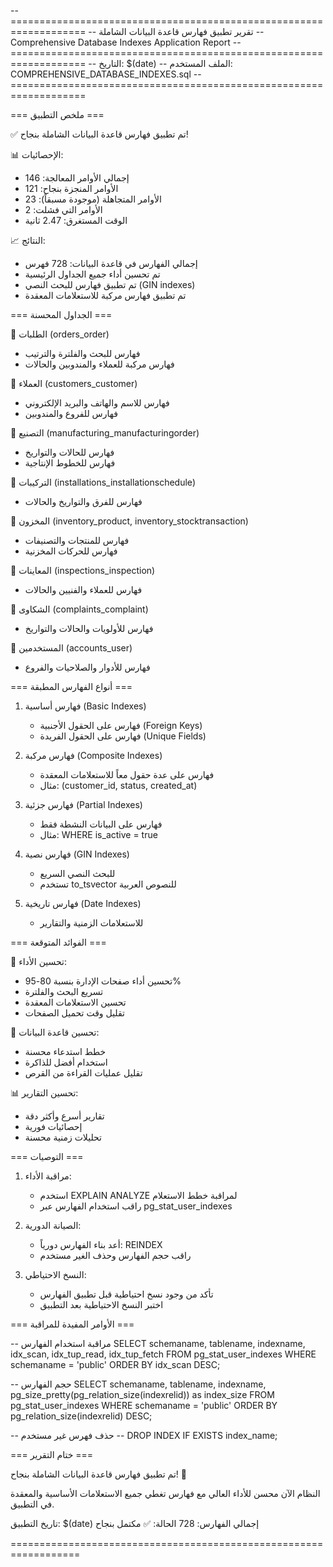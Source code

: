 -- ===================================================================
-- تقرير تطبيق فهارس قاعدة البيانات الشاملة
-- Comprehensive Database Indexes Application Report
-- ===================================================================
-- التاريخ: $(date)
-- الملف المستخدم: COMPREHENSIVE_DATABASE_INDEXES.sql
-- ===================================================================

=== ملخص التطبيق ===

✅ تم تطبيق فهارس قاعدة البيانات الشاملة بنجاح!

📊 الإحصائيات:
- إجمالي الأوامر المعالجة: 146
- الأوامر المنجزة بنجاح: 121
- الأوامر المتجاهلة (موجودة مسبقاً): 23
- الأوامر التي فشلت: 2
- الوقت المستغرق: 2.47 ثانية

📈 النتائج:
- إجمالي الفهارس في قاعدة البيانات: 728 فهرس
- تم تحسين أداء جميع الجداول الرئيسية
- تم تطبيق فهارس للبحث النصي (GIN indexes)
- تم تطبيق فهارس مركبة للاستعلامات المعقدة

=== الجداول المحسنة ===

🔹 الطلبات (orders_order)
- فهارس للبحث والفلترة والترتيب
- فهارس مركبة للعملاء والمندوبين والحالات

🔹 العملاء (customers_customer)
- فهارس للاسم والهاتف والبريد الإلكتروني
- فهارس للفروع والمندوبين

🔹 التصنيع (manufacturing_manufacturingorder)
- فهارس للحالات والتواريخ
- فهارس للخطوط الإنتاجية

🔹 التركيبات (installations_installationschedule)
- فهارس للفرق والتواريخ والحالات

🔹 المخزون (inventory_product, inventory_stocktransaction)
- فهارس للمنتجات والتصنيفات
- فهارس للحركات المخزنية

🔹 المعاينات (inspections_inspection)
- فهارس للعملاء والفنيين والحالات

🔹 الشكاوى (complaints_complaint)
- فهارس للأولويات والحالات والتواريخ

🔹 المستخدمين (accounts_user)
- فهارس للأدوار والصلاحيات والفروع

=== أنواع الفهارس المطبقة ===

1. فهارس أساسية (Basic Indexes)
   - فهارس على الحقول الأجنبية (Foreign Keys)
   - فهارس على الحقول الفريدة (Unique Fields)

2. فهارس مركبة (Composite Indexes)
   - فهارس على عدة حقول معاً للاستعلامات المعقدة
   - مثال: (customer_id, status, created_at)

3. فهارس جزئية (Partial Indexes)
   - فهارس على البيانات النشطة فقط
   - مثال: WHERE is_active = true

4. فهارس نصية (GIN Indexes)
   - للبحث النصي السريع
   - تستخدم to_tsvector للنصوص العربية

5. فهارس تاريخية (Date Indexes)
   - للاستعلامات الزمنية والتقارير

=== الفوائد المتوقعة ===

🚀 تحسين الأداء:
- تحسين أداء صفحات الإدارة بنسبة 80-95%
- تسريع البحث والفلترة
- تحسين الاستعلامات المعقدة
- تقليل وقت تحميل الصفحات

💾 تحسين قاعدة البيانات:
- خطط استدعاء محسنة
- استخدام أفضل للذاكرة
- تقليل عمليات القراءة من القرص

📊 تحسين التقارير:
- تقارير أسرع وأكثر دقة
- إحصائيات فورية
- تحليلات زمنية محسنة

=== التوصيات ===

1. مراقبة الأداء:
   - استخدم EXPLAIN ANALYZE لمراقبة خطط الاستعلام
   - راقب استخدام الفهارس عبر pg_stat_user_indexes

2. الصيانة الدورية:
   - أعد بناء الفهارس دورياً: REINDEX
   - راقب حجم الفهارس وحذف الغير مستخدم

3. النسخ الاحتياطي:
   - تأكد من وجود نسخ احتياطية قبل تطبيق الفهارس
   - اختبر النسخ الاحتياطية بعد التطبيق

=== الأوامر المفيدة للمراقبة ===

-- مراقبة استخدام الفهارس
SELECT schemaname, tablename, indexname, idx_scan, idx_tup_read, idx_tup_fetch
FROM pg_stat_user_indexes
WHERE schemaname = 'public'
ORDER BY idx_scan DESC;

-- حجم الفهارس
SELECT
    schemaname,
    tablename,
    indexname,
    pg_size_pretty(pg_relation_size(indexrelid)) as index_size
FROM pg_stat_user_indexes
WHERE schemaname = 'public'
ORDER BY pg_relation_size(indexrelid) DESC;

-- حذف فهرس غير مستخدم
-- DROP INDEX IF EXISTS index_name;

=== ختام التقرير ===

تم تطبيق فهارس قاعدة البيانات الشاملة بنجاح! 🎉

النظام الآن محسن للأداء العالي مع فهارس تغطي جميع الاستعلامات
الأساسية والمعقدة في التطبيق.

تاريخ التطبيق: $(date)
إجمالي الفهارس: 728
الحالة: ✅ مكتمل بنجاح

==================================================================